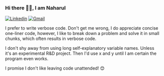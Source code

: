 ### Hi there :wave::smiley:, I am Naharul

<a href="https://www.linkedin.com/in/naharul-h-808201138/"><img src="https://img.shields.io/badge/LinkedIn-blue?style=flat&logo=linkedin&labelColor=blue" alt="Linkedin" target="_blank"></a>
<a href="mailto:naharulhayat@gmail.com"><img src="https://img.shields.io/badge/Gmail-red?style=flat-square&logo=Gmail&logoColor=white" alt="Gmail" target="_blank"></a>

I prefer to write verbose code. Don't get me wrong, I do appreciate concise one-liner code, however, I like to break down a problem and solve it in small chunks, which often results in verbose code.

I don't shy away from using long self-explanatory variable names. Unless it's an experimental R&D project. Then I'd use x and y until I am certain the program even works. 

I promise I don't like leaving code unattended! :blush:


<!--
**Naharul98/Naharul98** is a ✨ _special_ ✨ repository because its `README.md` (this file) appears on your GitHub profile.

Here are some ideas to get you started:

- 🔭 I’m currently working on ...
- 🌱 I’m currently learning ...
- 👯 I’m looking to collaborate on ...
- 🤔 I’m looking for help with ...
- 💬 Ask me about ...
- 📫 How to reach me: ...
- 😄 Pronouns: ...
- ⚡ Fun fact: ...
-->
